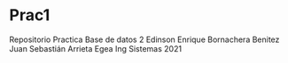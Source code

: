 # Prac1
Repositorio Practica Base de datos 2
Edinson Enrique Bornachera Benitez
Juan Sebastián Arrieta Egea
Ing Sistemas
2021
